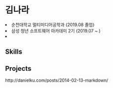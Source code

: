 
<h1> 김나라 </h1>
<li> 순천대학교 멀티미디어공학과 (2019.08 졸업)</li>
<li> 삼성 청년 소프트웨어 아카데미 2기 (2019.07 ~ ) <li>
<h2> Skills </h2>
<h2> Projects </h2>
http://danielku.com/posts/2014-02-13-markdown/
